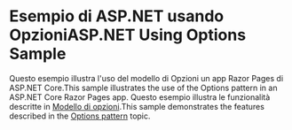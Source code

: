 # <a name="aspnet-using-options-sample"></a><span data-ttu-id="312ee-101">Esempio di ASP.NET usando Opzioni</span><span class="sxs-lookup"><span data-stu-id="312ee-101">ASP.NET Using Options Sample</span></span>

<span data-ttu-id="312ee-102">Questo esempio illustra l'uso del modello di Opzioni un app Razor Pages di ASP.NET Core.</span><span class="sxs-lookup"><span data-stu-id="312ee-102">This sample illustrates the use of the Options pattern in an ASP.NET Core Razor Pages app.</span></span> <span data-ttu-id="312ee-103">Questo esempio illustra le funzionalità descritte in [Modello di opzioni](https://docs.microsoft.com/aspnet/core/fundamentals/configuration/options).</span><span class="sxs-lookup"><span data-stu-id="312ee-103">This sample demonstrates the features described in the [Options pattern](https://docs.microsoft.com/aspnet/core/fundamentals/configuration/options) topic.</span></span>
